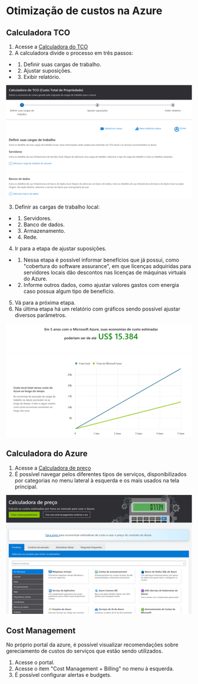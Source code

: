 # Otimização de custos na Azure

## Calculadora TCO

1. Acesse a [Calculadora do TCO](https://azure.microsoft.com/pt-br/pricing/tco/calculator)
2. A calculadora divide o processo em três passos:
- 1. Definir suas cargas de trabalho.
- 2. Ajustar suposições.
- 3. Exibir relatório.

![](https://raw.githubusercontent.com/henriquebjr/az900-dio/main/resources/calculadora_tco.png)

3. Definir as cargas de trabalho local:
- 1. Servidores.
- 2. Banco de dados.
- 3. Armazenamento.
- 4. Rede.

4. Ir para a etapa de ajustar suposições.
- 1. Nessa etapa é possível informar benefícios que já possui, como "cobertura do software assurance", em que licenças adquiridas para servidores locais dão descontos nas licenças de máquinas virtuais do Azure.
- 2. Informe outros dados, como ajustar valores gastos com energia caso possua algum tipo de benefício.

5. Vá para a próxima etapa.
6. Na última etapa há um relatório com gráficos sendo possível ajustar diversos parâmetros.

![](https://raw.githubusercontent.com/henriquebjr/az900-dio/main/resources/calculadora_tco1.png)

## Calculadora do Azure

1. Acesse a [Calculadora de preço](https://azure.microsoft.com/pt-br/pricing/calculator)
2. É possível navegar pelos diferentes tipos de serviços, disponibilizados por categorias no menu lateral à esquerda e os mais usados na tela principal.

![](https://raw.githubusercontent.com/henriquebjr/az900-dio/main/resources/calculadora_custos.png)

## Cost Management

No próprio portal da azure, é possível visualizar recomendações sobre gereciamento de custos do serviços que estão sendo utilizados.
1. Acesse o portal.
2. Acesse o item "Cost Management + Billing" no menu à esquerda.
3. É possível configurar alertas e budgets.